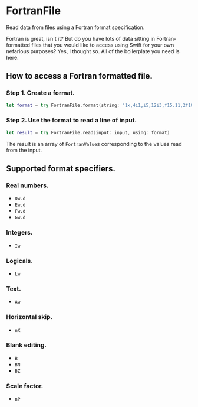 # FortranFile
Read data from files using a Fortran format specification.

Fortran is great, isn't it? But do you have lots of data sitting in Fortran-formatted files that you would like to access using Swift for your own nefarious purposes? Yes, I thought so. All of the boilerplate you need is here.

## How to access a Fortran formatted file.

### Step 1. Create a format.
```Swift
let format = try FortranFile.format(string: "1x,4i1,i5,12i3,f15.11,2f18.11,f14.11,f20.11")
```

### Step 2. Use the format to read a line of input.
```Swift
let result = try FortranFile.read(input: input, using: format)
```
The result is an array of `FortranValue`s corresponding to the values read from the input.

## Supported format specifiers.

### Real numbers.
- `Dw.d`
- `Ew.d`
- `Fw.d`
- `Gw.d`

### Integers.
- `Iw`

### Logicals.
- `Lw`

### Text.
- `Aw`

### Horizontal skip.
- `nX`

### Blank editing.
- `B`
- `BN`
- `BZ`

### Scale factor.
- `nP`
